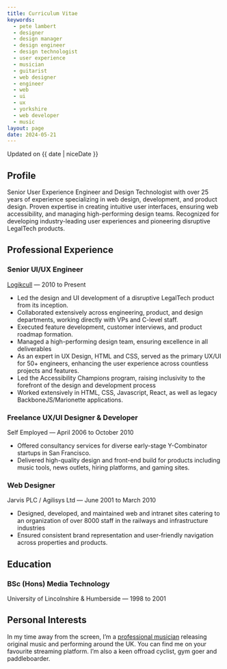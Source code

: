 ```yaml
---
title: Curriculum Vitae
keywords:
  - pete lambert
  - designer
  - design manager
  - design engineer
  - design technologist
  - user experience
  - musician
  - guitarist
  - web designer
  - engineer
  - web
  - ui
  - ux
  - yorkshire
  - web developer
  - music
layout: page
date: 2024-05-21
---
```


<p class="meta">
  Updated on {{ date | niceDate }}
</p>

## Profile

Senior User Experience Engineer and Design Technologist with over 25 years of experience specializing in web design, development, and product design. Proven expertise in creating intuitive user interfaces, ensuring web accessibility, and managing high-performing design teams. Recognized for developing industry-leading user experiences and pioneering disruptive LegalTech products.

## Professional Experience

### Senior UI/UX Engineer

<p class="meta meta--left"><a href="https://logikcull.com">Logikcull</a> &mdash; 2010 to Present</p>

- Led the design and UI development of a disruptive LegalTech product from its inception.
- Collaborated extensively across engineering, product, and design departments, working directly with VPs and C-level staff.
- Executed feature development, customer interviews, and product roadmap formation.
- Managed a high-performing design team, ensuring excellence in all deliverables
- As an expert in UX Design, HTML and CSS, served as the primary UX/UI for 50+ engineers, enhancing the user experience across countless projects and features.
- Led the Accessibility Champions program, raising inclusivity to the forefront of the design and development process
- Worked extensively in HTML, CSS, Javascript, React, as well as legacy BackboneJS/Marionette applications.

### Freelance UX/UI Designer &amp; Developer

<p class="meta meta--left">Self Employed &mdash; April 2006 to October 2010</p>

- Offered consultancy services for diverse early-stage Y-Combinator startups in San Francisco.
- Delivered high-quality design and front-end build for products including music tools, news outlets, hiring platforms, and gaming sites.

### Web Designer

<p class="meta meta--left">Jarvis PLC / Agilisys Ltd &mdash; June 2001 to March 2010</p>

- Designed, developed, and maintained web and intranet sites catering to an organization of over 8000 staff in the railways and infrastructure industries
- Ensured consistent brand representation and user-friendly navigation across properties and products.

## Education

### BSc (Hons) Media Technology

<p class="meta meta--left">University of Lincolnshire &amp; Humberside &mdash; 1998 to 2001</p>

## Personal Interests

In my time away from the screen, I’m a <a href="https://petelambertmusic.com" rel="me">professional musician</a> releasing original music and performing around the UK. You can find me on your favourite streaming platform. I’m also a keen offroad cyclist, gym goer and paddleboarder.
